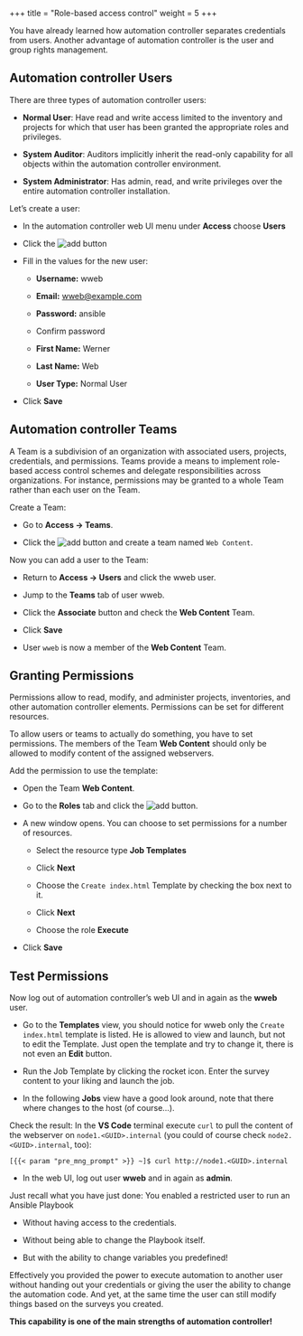 +++
title = "Role-based access control"
weight = 5
+++

You have already learned how automation controller separates credentials from users. Another advantage of automation controller is the user and group rights management.

## Automation controller Users

There are three types of automation controller users:

- **Normal User**: Have read and write access limited to the inventory and projects for which that user has been granted the appropriate roles and privileges.

- **System Auditor**: Auditors implicitly inherit the read-only capability for all objects within the automation controller environment.

- **System Administrator**: Has admin, read, and write privileges over the entire automation controller installation.

Let’s create a user:

- In the automation controller web UI menu under **Access** choose **Users**

- Click the ![add](../../images/blue_add.png?classes=inline) button

- Fill in the values for the new user:

  - **Username:** wweb

  - **Email:** wweb@example.com

  - **Password:** ansible

  - Confirm password

  - **First Name:** Werner

  - **Last Name:** Web

  - **User Type:** Normal User

- Click **Save**

## Automation controller Teams

A Team is a subdivision of an organization with associated users, projects, credentials, and permissions. Teams provide a means to implement role-based access control schemes and delegate responsibilities across organizations. For instance, permissions may be granted to a whole Team rather than each user on the Team.

Create a Team:

- Go to **Access → Teams**.

- Click the ![add](../../images/blue_add.png?classes=inline) button and create a team named `Web Content`.

Now you can add a user to the Team:

- Return to **Access -> Users** and click the wweb user.

- Jump to the **Teams** tab of user wweb.

- Click the **Associate** button and check the **Web Content** Team.

- Click **Save**

- User `wweb` is now a member of the **Web Content** Team.

## Granting Permissions

Permissions allow to read, modify, and administer projects, inventories, and other automation controller elements. Permissions can be set for different resources.

To allow users or teams to actually do something, you have to set permissions. The members of the Team **Web Content** should only be allowed to modify content of the assigned webservers.

Add the permission to use the template:

- Open the Team **Web Content**.

- Go to the **Roles** tab and click the ![add](../../images/blue_add.png?classes=inline) button.

- A new window opens. You can choose to set permissions for a number of resources.

  - Select the resource type **Job Templates**

  - Click **Next**

  - Choose the `Create index.html` Template by checking the box next to it.

  - Click **Next**

  - Choose the role **Execute**

- Click **Save**

## Test Permissions

Now log out of automation controller’s web UI and in again as the **wweb** user.

- Go to the **Templates** view, you should notice for wweb only the `Create index.html` template is listed. He is allowed to view and launch, but not to edit the Template. Just open the template and try to change it, there is not even an **Edit** button.

- Run the Job Template by clicking the rocket icon. Enter the survey content to your liking and launch the job.

- In the following **Jobs** view have a good look around, note that there where changes to the host (of course…​).

Check the result: In the **VS Code** terminal execute `curl` to pull the content of the webserver on `node1.<GUID>.internal` (you could of course check `node2.<GUID>.internal`, too):

    [{{< param "pre_mng_prompt" >}} ~]$ curl http://node1.<GUID>.internal

- In the web UI, log out user **wweb** and in again as **admin**.

Just recall what you have just done: You enabled a restricted user to run an Ansible Playbook

- Without having access to the credentials.

- Without being able to change the Playbook itself.

- But with the ability to change variables you predefined\!

Effectively you provided the power to execute automation to another user without handing out your credentials or giving the user the ability to change the automation code. And yet, at the same time the user can still modify things based on the surveys you created.

**This capability is one of the main strengths of automation controller\!**

